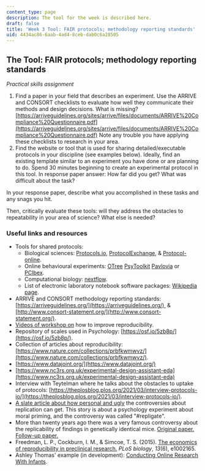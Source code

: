```yaml
---
content_type: page
description: The tool for the week is described here.
draft: false
title: 'Week 3 Tool: FAIR protocols; methodology reporting standards'
uid: 4434ac86-6aab-4ad4-8ceb-dab0c6a28505
---
```

## The Tool: FAIR protocols; methodology reporting standards

*Practical skills assignment*

1. Find a paper in your field that describes an experiment. Use the ARRIVE and CONSORT checklists to evaluate how well they communicate their methods and design decisions. What is missing? [https://arriveguidelines.org/sites/arrive/files/documents/ARRIVE%20Compliance%20Questionnaire.pdf](https://arriveguidelines.org/sites/arrive/files/documents/ARRIVE%20Compliance%20Questionnaire.pdf) Note any trouble you have applying these checklists to research in your area.
2. Find the website or tool that is used for sharing detailed/executable protocols in your discipline (see examples below). Ideally, find an existing template similar to an experiment you have done or are planning to do. Spend 30 minutes beginning to create an experimental protocol in this tool. In response paper answer: How far did you get? What was difficult about the task?

In your response paper, describe what you accomplished in these tasks and any snags you hit.

Then, critically evaluate these tools: will they address the obstacles to repeatability in your area of science? What else is needed? 

### Useful links and resources

- Tools for shared protocols:
    - Biological sciences: [Protocols.io](https://www.protocols.io), [ProtocolExchange](https://protocolexchange.researchsquare.com), & [Protocol-online](http://www.protocol-online.org).
    - Online behavioural experiments: [OTree](https://www.otree.org) [PsyToolkit](https://www.psytoolkit.org) [Pavlovia](https://pavlovia.org/docs/home/about) or [PCIbex](https://farm.pcibex.net).
    - Computational biology: [nextflow](https://www.nextflow.io).
    - List of electronic laboratory notebook software packages: [Wikipedia page](https://en.wikipedia.org/wiki/List_of_electronic_laboratory_notebook_software_packages).
- ARRIVE and CONSORT methodology reporting standards: [https://arriveguidelines.org/](https://arriveguidelines.org/)  & [http://www.consort-statement.org/](http://www.consort-statement.org/).
- [Videos of workshop on](https://www.youtube.com/watch?v=kzUtpDBo8wk) how to improve reproducibility.
- Repository of scales used in Psychology: [https://osf.io/5zb8p/](https://osf.io/5zb8p/).
- Collection of articles about reproducibility: [https://www.nature.com/collections/prbfkwmwvz/](https://www.nature.com/collections/prbfkwmwvz/).
- [https://www.datajoint.org/](https://www.datajoint.org/)
- [https://www.nc3rs.org.uk/experimental-design-assistant-eda](https://www.nc3rs.org.uk/experimental-design-assistant-eda)
- Interview with Teytelman where he talks about the obstacles to uptake of protocols: [https://theplosblog.plos.org/2021/03/interview-protocols-io/](https://theplosblog.plos.org/2021/03/interview-protocols-io/).
- [A slate article about how personal and ugly](https://slate.com/technology/2014/07/replication-controversy-in-psychology-bullying-file-drawer-effect-blog-posts-repligate.html) the controversies about replication can get. This story is about a psychology experiment about moral priming, and the controversy was called "#repligate". 
- More than twenty years ago there was a very famous controversy about the replicability of findings in genetically identical mice. [Original paper.](https://www.science.org/doi/full/10.1126/science.284.5420.1670?casa_token=D1uKhTqWSyQAAAAA%3AuU3axsIOKE8c1Y3d1b636WguDZHGWwCFw6eaY-SHEIX5ae3VwSIBN-rOg1xhEf3s_QTWEcRvBQQiRQ) [Follow-up paper.](https://onlinelibrary.wiley.com/doi/epdf/10.1002/neu.10173)
- Freedman, L. P., Cockburn, I. M., & Simcoe, T. S. (2015). [The economics of reproducibility in preclinical research.](https://journals.plos.org/plosbiology/article?id=10.1371/journal.pbio.1002165) *PLoS biology*, *13*(6), e1002165.
- Ashley Thomas' example (in development): [Conducting Online Research With Infants](https://www.protocols.io/view/conducting-online-research-with-infants-byjapuie).